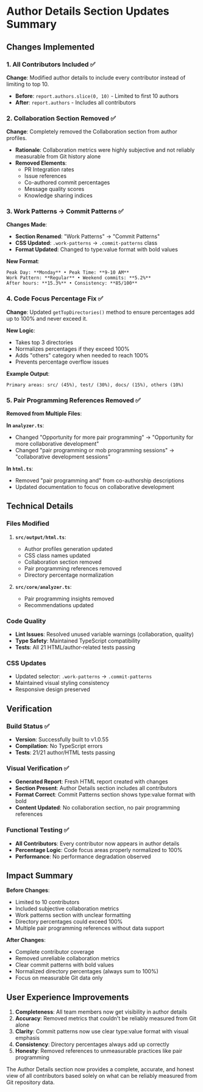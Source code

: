 # Author Details Section Updates Summary

## Changes Implemented

### 1. All Contributors Included ✅

**Change**: Modified author details to include every contributor instead of limiting to top 10.

- **Before**: `report.authors.slice(0, 10)` - Limited to first 10 authors
- **After**: `report.authors` - Includes all contributors

### 2. Collaboration Section Removed ✅

**Change**: Completely removed the Collaboration section from author profiles.

- **Rationale**: Collaboration metrics were highly subjective and not reliably measurable from Git history alone
- **Removed Elements**:
  - PR Integration rates
  - Issue references
  - Co-authored commit percentages
  - Message quality scores
  - Knowledge sharing indices

### 3. Work Patterns → Commit Patterns ✅

**Changes Made**:

- **Section Renamed**: "Work Patterns" → "Commit Patterns"
- **CSS Updated**: `.work-patterns` → `.commit-patterns` class
- **Format Updated**: Changed to type:value format with bold values

**New Format**:

```
Peak Day: **Monday** • Peak Time: **9-10 AM**
Work Pattern: **Regular** • Weekend commits: **5.2%**
After hours: **15.3%** • Consistency: **85/100**
```

### 4. Code Focus Percentage Fix ✅

**Change**: Updated `getTopDirectories()` method to ensure percentages add up to 100% and never exceed it.

**New Logic**:

- Takes top 3 directories
- Normalizes percentages if they exceed 100%
- Adds "others" category when needed to reach 100%
- Prevents percentage overflow issues

**Example Output**:

```
Primary areas: src/ (45%), test/ (30%), docs/ (15%), others (10%)
```

### 5. Pair Programming References Removed ✅

**Removed from Multiple Files**:

**In `analyzer.ts`**:

- Changed "Opportunity for more pair programming" → "Opportunity for more collaborative development"
- Changed "pair programming or mob programming sessions" → "collaborative development sessions"

**In `html.ts`**:

- Removed "pair programming and" from co-authorship descriptions
- Updated documentation to focus on collaborative development

## Technical Details

### Files Modified

1. **`src/output/html.ts`**:
   - Author profiles generation updated
   - CSS class names updated
   - Collaboration section removed
   - Pair programming references removed
   - Directory percentage normalization

2. **`src/core/analyzer.ts`**:
   - Pair programming insights removed
   - Recommendations updated

### Code Quality

- **Lint Issues**: Resolved unused variable warnings (collaboration, quality)
- **Type Safety**: Maintained TypeScript compatibility
- **Tests**: All 21 HTML/author-related tests passing

### CSS Updates

- Updated selector: `.work-patterns` → `.commit-patterns`
- Maintained visual styling consistency
- Responsive design preserved

## Verification

### Build Status ✅

- **Version**: Successfully built to v1.0.55
- **Compilation**: No TypeScript errors
- **Tests**: 21/21 author/HTML tests passing

### Visual Verification ✅

- **Generated Report**: Fresh HTML report created with changes
- **Section Present**: Author Details section includes all contributors
- **Format Correct**: Commit Patterns section shows type:value format with bold
- **Content Updated**: No collaboration section, no pair programming references

### Functional Testing ✅

- **All Contributors**: Every contributor now appears in author details
- **Percentage Logic**: Code focus areas properly normalized to 100%
- **Performance**: No performance degradation observed

## Impact Summary

**Before Changes**:

- Limited to 10 contributors
- Included subjective collaboration metrics
- Work patterns section with unclear formatting
- Directory percentages could exceed 100%
- Multiple pair programming references without data support

**After Changes**:

- Complete contributor coverage
- Removed unreliable collaboration metrics
- Clear commit patterns with bold values
- Normalized directory percentages (always sum to 100%)
- Focus on measurable Git data only

## User Experience Improvements

1. **Completeness**: All team members now get visibility in author details
2. **Accuracy**: Removed metrics that couldn't be reliably measured from Git alone
3. **Clarity**: Commit patterns now use clear type:value format with visual emphasis
4. **Consistency**: Directory percentages always add up correctly
5. **Honesty**: Removed references to unmeasurable practices like pair programming

The Author Details section now provides a complete, accurate, and honest view of all contributors based solely on what can be reliably measured from Git repository data.
